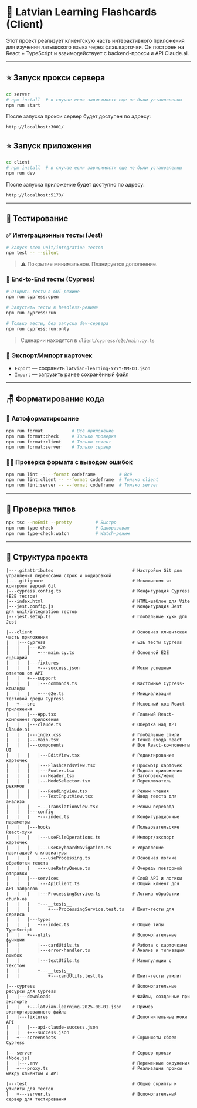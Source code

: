 # 📘 Latvian Learning Flashcards (Client)

Этот проект реализует клиентскую часть интерактивного приложения для изучения латышского языка через флэшкарточки. Он построен на React + TypeScript и взаимодействует с backend-прокси и API Claude.ai.

---

## ⭐️ Запуск прокси сервера

```bash
cd server
# npm install  # в случае если зависимости еще не были установленны
npm run start
```

После запуска прокси сервер будет доступен по адресу:

```
http://localhost:3001/
```

## ⭐️ Запуск приложения

```bash
cd client
# npm install  # в случае если зависимости еще не были установленны
npm run dev
```

После запуска приложение будет доступно по адресу:

```
http://localhost:5173/
```

---

## 🔬 Тестирование

### ✅ Интеграционные тесты (Jest)

```bash
# Запуск всех unit/integration тестов
npm test -- --silent
```

> ⚠️ Покрытие минимальное. Планируется дополнение.

### 🧪 End-to-End тесты (Cypress)

```bash
# Открыть тесты в GUI-режиме
npm run cypress:open

# Запустить тесты в headless-режиме
npm run cypress:run

# Только тесты, без запуска dev-сервера
npm run cypress:run:only
```

> Сценарии находятся в `client/cypress/e2e/main.cy.ts`

### 📆 Экспорт/Импорт карточек

- `Export` — сохранить `latvian-learning-YYYY-MM-DD.json`
- `Import` — загрузить ранее сохранённый файл

---

## 🪑 Форматирование кода

### 🔧 Автоформатирование

```bash
npm run format           # Всё приложение
npm run format:check     # Только проверка
npm run format:client    # Только клиент
npm run format:server    # Только сервер
```

### 🤦‍♂️ Проверка формата с выводом ошибок

```bash
npm run lint -- --format codeframe         # Всё
npm run lint:client -- --format codeframe  # Только client
npm run lint:server -- --format codeframe  # Только server
```

---

## 🧠 Проверка типов

```bash
npx tsc --noEmit --pretty         # Быстро
npm run type-check                # Одноразовая
npm run type-check:watch          # Watch-режим
```

---

## 📁 Структура проекта

```
|---.gitattributes                              # Настройки Git для управления переносами строк и кодировкой
|---.gitignore                                  # Исключения из контроля версий Git
|---cypress.config.ts                           # Конфигурация Cypress (E2E тестов)
|---index.html                                  # HTML-шаблон для Vite
|---jest.config.js                              # Конфигурация Jest для unit/integration тестов
|---jest.setup.ts                               # Глобальные хуки для Jest

|---client                                      # Основная клиентская часть приложения
|   |---cypress                                 # E2E тесты Cypress
|   |   |---e2e
|   |   |   +---main.cy.ts                      # Основной E2E сценарий
|   |   |---fixtures
|   |   |   +---success.json                    # Моки успешных ответов от API
|   |   +---support
|   |   |   |---commands.ts                     # Кастомные Cypress-команды
|   |   |   +---e2e.ts                          # Инициализация тестовой среды Cypress
|   +---src                                     # Исходный код React-приложения
|   |   |---App.tsx                             # Главный React-компонент приложения
|   |   |---claude.ts                           # Обертка над API Claude.ai
|   |   |---index.css                           # Глобальные стили
|   |   |---main.tsx                            # Точка входа React
|   |   |---components                          # Все React-компоненты UI
|   |   |   |---EditView.tsx                    # Редактирование карточек
|   |   |   |---FlashcardsView.tsx              # Просмотр карточек
|   |   |   |---Footer.tsx                      # Подвал приложения
|   |   |   |---Header.tsx                      # Заголовок/меню
|   |   |   |---ModeSelector.tsx                # Переключатель режимов
|   |   |   |---ReadingView.tsx                 # Режим чтения
|   |   |   |---TextInputView.tsx               # Ввод текста для анализа
|   |   |   +---TranslationView.tsx             # Режим перевода
|   |   |---config
|   |   |   +---index.ts                        # Конфигурационные параметры
|   |   |---hooks                               # Пользовательские React-хуки
|   |   |   |---useFileOperations.ts            # Импорт/экспорт карточек
|   |   |   |---useKeyboardNavigation.ts        # Управление навигацией с клавиатуры
|   |   |   |---useProcessing.ts                # Основная логика обработки текста
|   |   |   +---useRetryQueue.ts                # Очередь повторной отправки
|   |   |---services                            # Слой API и логики
|   |   |   |---ApiClient.ts                    # Общий клиент для API-запросов
|   |   |   |---ProcessingService.ts            # Логика обработки chunk-ов
|   |   |   +---__tests__
|   |   |       +---ProcessingService.test.ts   # Юнит-тесты для сервиса
|   |   |---types
|   |   |   +---index.ts                        # Общие типы TypeScript
|   |   +---utils                               # Вспомогательные функции
|   |       |---cardUtils.ts                    # Работа с карточками
|   |       |---error-handler.ts                # Анализ и типизация ошибок
|   |       |---textUtils.ts                    # Манипуляции с текстом
|   |       +---__tests__
|   |           +---cardUtils.test.ts           # Юнит-тесты утилит

|---cypress                                     # Вспомогательные ресурсы для Cypress
|   |---downloads                               # Файлы, созданные при экспорте
|   |   +---latvian-learning-2025-08-01.json    # Пример экспортированного файла
|   |---fixtures                                # Дополнительные моки API
|   |   |---api-claude-success.json
|   |   +---success.json
|   +---screenshots                             # Скриншоты сбоев Cypress

|---server                                      # Сервер-прокси (Node.js)
|   |---.env                                    # Переменные окружения
|   +---proxy.ts                                # Реализация прокси между клиентом и API

|---test                                        # Общие скрипты и утилиты для тестов
|   +---server.ts                               # Вспомогательный сервер для тестирования
```
